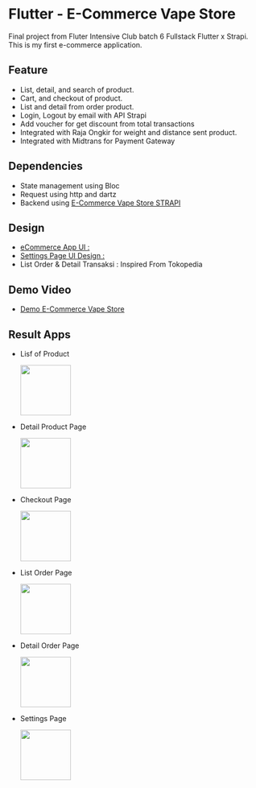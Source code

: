 # Flutter - E-Commerce Vape Store  

Final project from Fluter Intensive Club batch 6 Fullstack Flutter x Strapi.
This is my first e-commerce application.

## Feature
- List, detail, and search of product.
- Cart, and checkout of product.
- List and detail from order product.
- Login, Logout by email with API Strapi
- Add voucher for get discount from total transactions
- Integrated with Raja Ongkir for weight and distance sent product.
- Integrated with Midtrans for Payment Gateway 

## Dependencies
- State management using Bloc
- Request using http and dartz
- Backend using [E-Commerce Vape Store STRAPI](https://github.com/rcahya007/strapi-vape-store)

## Design
- [eCommerce App UI :](https://www.figma.com/community/file/1188193879437632126)
- [Settings Page UI Design :](https://www.figma.com/community/file/881070297371811362)
- List Order & Detail Transaksi : Inspired From Tokopedia 

## Demo Video
- [Demo E-Commerce Vape Store](https://www.youtube.com/watch?v=Yzu0g2sVozk&t=13s&ab_channel=CodingWithOPWarnet)

## Result Apps
- Lisf of Product
  
  <img src="https://github.com/rcahya007/fic-vape-store/assets/89686508/f28edffe-19e8-47bf-85c6-f4ed2e0f7f34" width="100" />
- Detail Product Page
  
  <img src="https://github.com/rcahya007/fic-vape-store/assets/89686508/8631856f-7c5d-45f4-a5f8-bed5622b4bb4" width="100" />
- Checkout Page
  
  <img src="https://github.com/rcahya007/fic-vape-store/assets/89686508/3a78b081-f393-4883-9283-1bbdfcb77cdb" width="100" />
- List Order Page
  
  <img src="https://github.com/rcahya007/fic-vape-store/assets/89686508/1ec47daa-e7d1-4e22-8dff-4c64aab8a8ed" width="100" />
- Detail Order Page
  
  <img src="https://github.com/rcahya007/fic-vape-store/assets/89686508/cc14555c-eb64-4d6e-a20b-e86a78bba1e1" width="100" />
- Settings Page
  
  <img src="https://github.com/rcahya007/fic-vape-store/assets/89686508/5cc6f1d4-b69e-4675-867a-6d4b51ace38d" width="100" />






